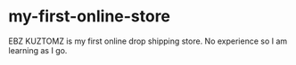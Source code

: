 # my-first-online-store
EBZ KUZTOMZ is my first online drop shipping store. No experience so I am learning as I go.

